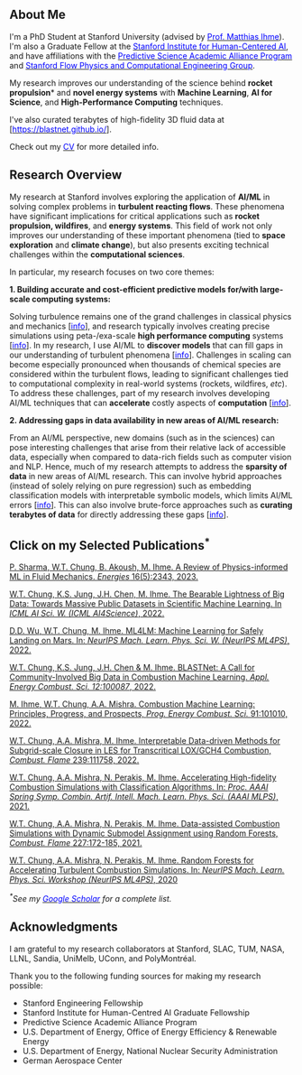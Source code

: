 ## About Me
I'm a PhD Student at Stanford University (advised by [<span style="color:blue">Prof. Matthias Ihme</span>](https://web.stanford.edu/group/ihmegroup/cgi-bin/MatthiasIhme/)). I'm also a Graduate Fellow at the [<span style="color:blue">Stanford Institute for Human-Centered AI</span>](https://hai.stanford.edu/), and have affiliations with the [<span style="color:blue">Predictive Science Academic Alliance Program</span>](https://insieme.stanford.edu/) and [<span style="color:blue">Stanford Flow Physics and Computational Engineering Group</span>](https://web.stanford.edu/group/fpc/cgi-bin/fpcwiki/).

My research improves our understanding of the science behind **rocket propulsion*** and **novel energy systems** with **Machine Learning**, **AI for Science**, and **High-Performance Computing** techniques. 

I've also curated terabytes of high-fidelity 3D fluid data at [[<span style="color:blue">https://blastnet.github.io/</span>](https://blastnet.github.io/)].

Check out my [<span style="color:blue">CV</span>](WTChung_CV_2023.pdf) for more detailed info.

## Research Overview

My research at Stanford involves exploring the application of **AI/ML** in solving complex problems in **turbulent reacting flows**. These phenomena have significant implications for critical applications such as **rocket propulsion, wildfires**, and **energy systems**. This field of work not only improves our understanding of these important phenomena (tied to **space exploration** and **climate change**), but also presents exciting technical challenges within the **computational sciences**.

In particular, my research focuses on two core themes:

**1. Building accurate and cost-efficient predictive models for/with large-scale computing systems:**

Solving turbulence remains one of the grand challenges in classical physics and mechanics [[<span style="color:blue">info</span>](https://science.osti.gov/-/media/ascr/pdf/program-documents/docs/Hecrtf.pdf)], and research typically involves creating precise simulations using peta-/exa-scale **high performance computing** systems [[<span style="color:blue">info</span>](https://engineering.stanford.edu/magazine/article/interdisciplinary-team-develops-exascale-computing-spaceflight?utm_source=mailchimp&utm_medium=email&utm_content=exascale100120&utm_campaign=issue104)]. In my research, I use AI/ML to **discover models** that can fill gaps in our understanding of turbulent phenomena  [[<span style="color:blue">info</span>](http://web.stanford.edu/group/ihmegroup/cgi-bin/MatthiasIhme/wp-content/papercite-data/pdf/chung2021sgs.pdf)].  Challenges in scaling can become especially pronounced when thousands of chemical species are considered within the turbulent flows, leading to significant challenges tied to computational complexity in real-world systems (rockets, wildfires, _etc_). To address these challenges, part of my research involves developing AI/ML techniques that can **accelerate** costly aspects of **computation** [[<span style="color:blue">info</span>](http://web.stanford.edu/group/ihmegroup/cgi-bin/MatthiasIhme/wp-content/papercite-data/pdf/chung2021data.pdf)].

**2. Addressing gaps in data availability in new areas of AI/ML research:** 

From an AI/ML perspective, new domains (such as in the sciences) can pose interesting challenges that arise from their relative lack of accessible data, especially when compared to data-rich fields such as computer vision and NLP. Hence, much of my research attempts to address the **sparsity of data** in new areas of AI/ML research. This can involve hybrid approaches (instead of solely relying on pure regression) such as embedding classification models with interpretable symbolic models, which limits AI/ML errors [[<span style="color:blue">info</span>](http://web.stanford.edu/group/ihmegroup/cgi-bin/MatthiasIhme/wp-content/papercite-data/pdf/chung2021data.pdf)]. This can also involve brute-force approaches such as **curating terabytes of data** for directly addressing these gaps [[<span style="color:blue">info</span>](https://openreview.net/pdf?id=LxGTZM7L6qn)]. 

## Click on my Selected Publications<sup>*</sup>

[<i class="fa-solid fa-file-pdf"></i> P. Sharma, W.T. Chung, B. Akoush, M. Ihme. A Review of Physics-informed ML in Fluid Mechanics. _Energies_ 16(5):2343, 2023.](http://web.stanford.edu/group/ihmegroup/cgi-bin/MatthiasIhme/wp-content/papercite-data/pdf/sharma2023physics.pdf)

[<i class="fa-solid fa-file-pdf"></i> W.T. Chung, K.S. Jung, J.H. Chen, M. Ihme. The Bearable Lightness of Big Data: Towards Massive Public Datasets in Scientific Machine Learning. In _ICML AI Sci. W. (ICML AI4Science)_, 2022.](https://openreview.net/pdf?id=LxGTZM7L6qn)


[<i class="fa-solid fa-file-pdf"></i> D.D. Wu, W.T. Chung, M. Ihme. ML4LM: Machine Learning for Safely Landing on Mars. In: _NeurIPS Mach. Learn. Phys. Sci. W. (NeurIPS ML4PS)_, 2022.](https://ml4physicalsciences.github.io/2022/files/NeurIPS_ML4PS_2022_110.pdf)

[<i class="fa-solid fa-file-pdf"></i> W.T. Chung, K.S. Jung, J.H. Chen & M. Ihme. BLASTNet: A Call for Community-Involved Big Data in Combustion Machine Learning. _Appl. Energy Combust. Sci. 12:100087_, 2022.](http://web.stanford.edu/group/ihmegroup/cgi-bin/MatthiasIhme/wp-content/papercite-data/pdf/chung2022blastnet.pdf)


[<i class="fa-solid fa-file-pdf"></i> M. Ihme, W.T. Chung, A.A. Mishra. Combustion Machine Learning: Principles, Progress, and Prospects, _Prog. Energy Combust. Sci._ 91:101010, 2022.](http://web.stanford.edu/group/ihmegroup/cgi-bin/MatthiasIhme/wp-content/papercite-data/pdf/ihme2022ml.pdf)

[<i class="fa-solid fa-file-pdf"></i> W.T. Chung, A.A. Mishra,  M. Ihme. Interpretable Data-driven Methods for Subgrid-scale Closure in LES for Transcritical LOX/GCH4 Combustion, _Combust. Flame_ 239:111758, 2022.](http://web.stanford.edu/group/ihmegroup/cgi-bin/MatthiasIhme/wp-content/papercite-data/pdf/chung2021sgs.pdf) 

[<i class="fa-solid fa-file-pdf"></i> W.T. Chung, A.A. Mishra, N. Perakis, M. Ihme. Accelerating High-fidelity Combustion Simulations with Classification Algorithms. In: _Proc. AAAI Spring Symp. Combin. Artif. Intell. Mach. Learn. Phys. Sci. (AAAI MLPS)_, 2021.](http://ceur-ws.org/Vol-2964/article_196.pdf)

    
[<i class="fa-solid fa-file-pdf"></i> W.T. Chung, A.A. Mishra, N. Perakis, M. Ihme. Data-assisted Combustion Simulations with Dynamic Submodel Assignment using Random Forests, _Combust. Flame_  227:172-185, 2021.](http://web.stanford.edu/group/ihmegroup/cgi-bin/MatthiasIhme/wp-content/papercite-data/pdf/chung2021data.pdf) 


[<i class="fa-solid fa-file-pdf"></i> W.T. Chung, A.A. Mishra, N. Perakis, M. Ihme. Random Forests for Accelerating Turbulent Combustion Simulations. In: _NeurIPS Mach. Learn. Phys. Sci. Workshop (NeurIPS ML4PS)_, 2020](https://ml4physicalsciences.github.io/2020/files/NeurIPS_ML4PS_2020_81.pdf)

<!-- [<i class="fa-solid fa-file-pdf"></i> W.T. Chung, P.C. Ma, M. Ihme. Examination of Diesel Spray Combustion in Supercritical Ambient Fluid using Large-eddy Simulations, _Int. J. Engine Res._ 21(1):122–133, 2020.](http://web.stanford.edu/group/ihmegroup/cgi-bin/MatthiasIhme/wp-content/papercite-data/pdf/chung2019examination.pdf)  -->

_<sup>*</sup>See my [<span style="color:blue">Google Scholar</span>](https://scholar.google.com/citations?user=LgFfklwAAAAJ&hl=en) for a complete list._

## Acknowledgments
I am grateful to my research collaborators at Stanford, SLAC, TUM, NASA, LLNL, Sandia, UniMelb, UConn, and PolyMontréal. 

Thank you to the following funding sources for making my research possible:
- Stanford Engineering Fellowship
- Stanford Institute for Human-Centred AI Graduate Fellowship
- Predictive Science Academic Alliance Program
- U.S. Department of Energy, Office of Energy Efficiency & Renewable Energy
- U.S. Department of Energy, National Nuclear Security Administration
- German Aerospace Center


